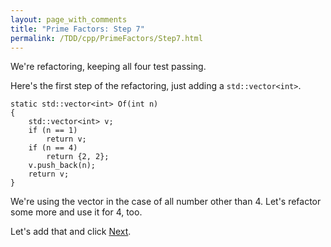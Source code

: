 ```yaml
---
layout: page_with_comments
title: "Prime Factors: Step 7"
permalink: /TDD/cpp/PrimeFactors/Step7.html
---
```


We're refactoring, keeping all four test passing.

Here's the first step of the refactoring, just adding a ```std::vector<int>```.
```
static std::vector<int> Of(int n)
{
    std::vector<int> v;
    if (n == 1)
        return v;
    if (n == 4)
        return {2, 2};
    v.push_back(n);
    return v;
}
```

We're using the vector in the case of all number other than 4.  Let's refactor some more and use it for 4, too.

Let's add that and click [Next](Step8.html).

